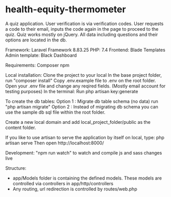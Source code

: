 # health-equity-thermometer

A quiz application.
User verification is via verification codes. User requests a code to their email, inputs the code again in the page to proceed to the quiz.
Quiz works mostly on jQuery. All data including questions and their options are located in the db. 

Framework: Laravel Framework 8.83.25
PHP: 7.4
Frontend: Blade Templates
Admin template: Black Dashboard

Requirements:
Composer
npm

 
Local installation:
Clone the project to your local
In the base project folder, run "composer install"
Copy .env.example file to .env on the root folder. 
Open your .env file and change any reqired fields. (Mostly email account for testing purposes)
In the terminal:
Run php artisan key:generate

To create the db tables: 
Option 1 : Migrate db table schema (no data) run "php artisan migrate"
Option 2 : Instead of migrating db schema you can use the sample db sql file within the root folder. 

Create a new local domain and add local_project_folder/public as the content folder. 

If you like to use artisan to serve the application by itself on local, type:
php artisan serve
Then open http://localhost:8000/


Development:
"npm run watch" to watch and compile js and sass changes live

Structure:
* app/Models folder is containing the defined models. These models are controlled via controllers in app/http/controllers
* Any routing, url redirection is controlled by routes/web.php